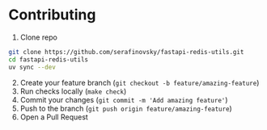 # Contributing

1. Clone repo

```bash
git clone https://github.com/serafinovsky/fastapi-redis-utils.git
cd fastapi-redis-utils
uv sync --dev
```

2. Create your feature branch (`git checkout -b feature/amazing-feature`)
3. Run checks locally (`make check`)
4. Commit your changes (`git commit -m 'Add amazing feature'`)
5. Push to the branch (`git push origin feature/amazing-feature`)
6. Open a Pull Request
